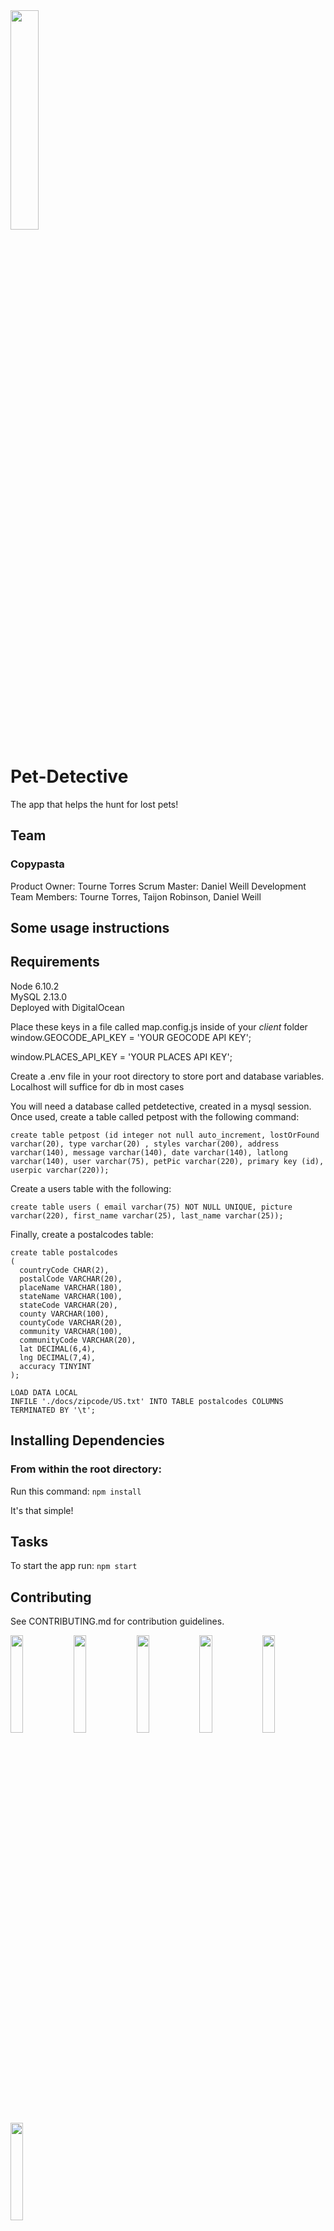 <img src="https://www.shareicon.net/data/512x512/2015/10/10/653854_print_512x512.png" width="30%" />

# Pet-Detective
The app that helps the hunt for lost pets!
## Team
### Copypasta

Product Owner: Tourne Torres
Scrum Master: Daniel Weill
Development Team Members: Tourne Torres, Taijon Robinson, Daniel Weill

## Some usage instructions
## Requirements
Node 6.10.2 \
MySQL 2.13.0 \
Deployed with DigitalOcean 

Place these keys in a file called map.config.js inside of your *client* folder
window.GEOCODE_API_KEY = 'YOUR GEOCODE API KEY';

window.PLACES_API_KEY = 'YOUR PLACES API KEY';

Create a .env file in your root directory to store port and database variables. Localhost will suffice for db in most cases

You will need a database called petdetective, created in a mysql session. Once used, create a table called petpost with the following command: 

`create table petpost (id integer not null auto_increment, lostOrFound varchar(20), type varchar(20) , styles varchar(200), address varchar(140), message varchar(140), date varchar(140), latlong varchar(140), user varchar(75), petPic varchar(220), primary key (id), userpic varchar(220));`

Create a users table with the following:

`create table users ( email varchar(75) NOT NULL UNIQUE, picture varchar(220), first_name varchar(25), last_name varchar(25));`

Finally, create a postalcodes table:

```
create table postalcodes
(
  countryCode CHAR(2),
  postalCode VARCHAR(20),
  placeName VARCHAR(180),
  stateName VARCHAR(100),
  stateCode VARCHAR(20),
  county VARCHAR(100),
  countyCode VARCHAR(20),
  community VARCHAR(100),
  communityCode VARCHAR(20),
  lat DECIMAL(6,4),
  lng DECIMAL(7,4),
  accuracy TINYINT
);

LOAD DATA LOCAL
INFILE './docs/zipcode/US.txt' INTO TABLE postalcodes COLUMNS TERMINATED BY '\t';
```

## Installing Dependencies

### From within the root directory:
Run this command:
`npm install`

It's that simple!
## Tasks
To start the app run: `npm start`

## Contributing

See CONTRIBUTING.md for contribution guidelines.

<img src="http://www.pngall.com/wp-content/uploads/2016/05/MySQL-Logo.png" width="20%"><img src="https://i1.wp.com/www.helloworldforbeginners.com/wp-content/uploads/2017/01/node-express.png?resize=365%2C201" width="20%"><img src="https://encrypted-tbn0.gstatic.com/images?q=tbn:ANd9GcT-BLdbYkpNZFei4Ok3tusGUT6hl3sy-QEHWuWPAIugq4cEoq3e" width="20%"><img src="http://topdogsocialmedia.com/wp-content/uploads/2012/01/Google-Places-Listing.png" width="20%"><img src="https://www.digitalocean.com/assets/media/logos-badges/png/DO_Logo_Vertical_Blue-6321464d.png" width="20%"><img src="https://cloudinary-res.cloudinary.com/image/upload/c_scale,fl_attachment,w_500/v1/logo/for_white_bg/cloudinary_vertical_logo_for_white_bg.png" width="20%">
